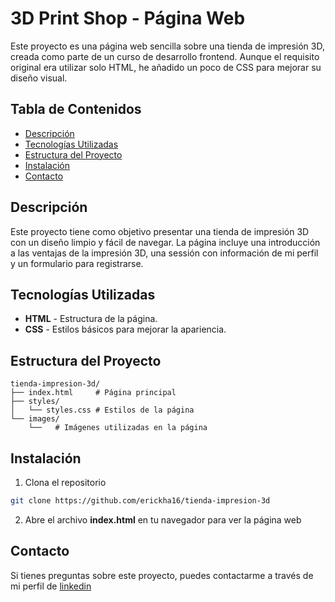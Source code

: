 # 3D Print Shop - Página Web

Este proyecto es una página web sencilla sobre una tienda de impresión 3D, creada como parte de un curso de desarrollo frontend. Aunque el requisito original era utilizar solo HTML, he añadido un poco de CSS para mejorar su diseño visual.

## Tabla de Contenidos
- [Descripción](#descripción)
- [Tecnologías Utilizadas](#tecnologías-utilizadas)
- [Estructura del Proyecto](#estructura-del-proyecto)
- [Instalación](#instalación)
- [Contacto](#contacto)

## Descripción

Este proyecto tiene como objetivo presentar una tienda de impresión 3D con un diseño limpio y fácil de navegar. La página incluye una introducción a las ventajas de la impresión 3D, una sessión con información de mi perfil y un formulario para registrarse.

## Tecnologías Utilizadas

- **HTML** - Estructura de la página.
- **CSS** - Estilos básicos para mejorar la apariencia.

## Estructura del Proyecto

```plaintext
tienda-impresion-3d/
├── index.html     # Página principal
├── styles/
│   └── styles.css # Estilos de la página
└── images/
    └──   # Imágenes utilizadas en la página
```

## Instalación

1. Clona el repositorio

```bash
git clone https://github.com/erickha16/tienda-impresion-3d
```

2. Abre el archivo __index.html__ en tu navegador para ver la página web

## Contacto

Si tienes preguntas sobre este proyecto, puedes contactarme a través de mi perfil de [linkedin](https://www.linkedin.com/in/erickha16/)

